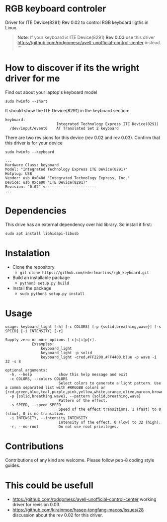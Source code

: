 # RGB keyboard controler

Driver for ITE Device(8291) Rev 0.02 to control RGB keyboard ligths in Linux.

> **Note**:
> If your keyboard is ITE Device(8291) **Rev 0.03** use this driver https://github.com/rodgomesc/avell-unofficial-control-center instead.
'''

# How to discover if its the wright driver for me

Find out about your laptop's keyboard model

`sudo hwinfo --short`

It should show the ITE Device(8291) in the keyboard section:

```
keyboard:
                       Integrated Technology Express ITE Device(8291)
  /dev/input/event0    AT Translated Set 2 keyboard
```

There are two revisions for this device (rev 0.02 and rev 0.03). Confirm that this driver is for your device

`sudo hwinfo --keyboard`

```
...
Hardware Class: keyboard
Model: "Integrated Technology Express ITE Device(8291)"
Hotplug: USB
Vendor: usb 0x048d "Integrated Technology Express, Inc."
Device: usb 0xce00 "ITE Device(8291)"
Revision: "0.02" <-----------------------
...
```

# Dependencies

This drive has an external dependency over hid library. So install it first:

```
sudo apt install libhidapi-libusb
```

# Instalation


- Clone the repository
    - `git clone https://github.com/ederfmartins/rgb_keyboard.git`
- Build an installable package
    - `python3 setup.py build`
- Install the package
    - `sudo python3 setup.py install`


# Usage

```
usage: keyboard_light [-h] [-c COLORS] [-p {solid,breathing,wave}] [-s SPEED] [-i INTENSITY] [-r]

Supply zero or more options [-c|s|i|p|r].
            Exsamples:
                keyboard_light
                keyboard_light -p solid
                keyboard_light -cred,#FF2200,#FF4400,blue -p wave -i 32 -s 8

optional arguments:
  -h, --help            show this help message and exit
  -c COLORS, --colors COLORS
                        Select colors to generate a light pattern. Use a comma separated list with #RRGGBB colors or {red,green,blue,teal,purple,pink,yellow,white,orange,olive,maroon,brown,gray,skyblue,navy,crimson,darkgreen,lightgreen,gold,violet}.
  -p {solid,breathing,wave}, --pattern {solid,breathing,wave}
                        Pattern of the effect.
  -s SPEED, --speed SPEED
                        Speed of the effect transitions. 1 (fast) to 8 (slow), 0 is no transition.
  -i INTENSITY, --intensity INTENSITY
                        Intensity of the effect. 0 (low) to 32 (high).
  -r, --no-root         Do not use root privileges.
```

# Contributions

Contributions of any kind are welcome. Please follow pep-8 coding style guides.

# This could be usefull

- https://github.com/rodgomesc/avell-unofficial-control-center working driver for revision 0.03.
- https://github.com/kirainmoe/hasee-tongfang-macos/issues/28 discussion about the rev 0.02 for this driver.
